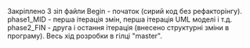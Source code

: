 Закріплено 3 зіп файли Begin - початок (сирий код без рефакторінгу). phase1_MID - перша ітерація змін, перша ітерація UML моделі і т.д. phase2_FIN - друга і остання ітерація (внесено структурні зміни в програму). Весь хід розробки в гілці "master".
